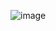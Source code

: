 
![image](https://user-images.githubusercontent.com/33975923/77199017-78a3fc00-6b2b-11ea-80ba-2fb7fc2f68de.gif)
